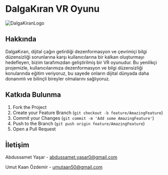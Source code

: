 # DalgaKıran VR Oyunu


![DalgaKiranLogo](https://github.com/UmutKaan50/DalgaKiran/assets/56073708/67bf39e1-6f7a-42bf-8a4a-3f043ad0aeb8)

## Hakkında 
DalgaKıran, dijital çağın getirdiği dezenformasyon ve çevrimiçi bilgi düzensizliği sorunlarına karşı kullanıcılarına bir kalkan oluşturmayı hedefleyen, bizim tarafımızdan geliştirilmiş bir VR oyunudur. Bu yenilikçi projemizle, kullanıcılarımıza dezenformasyon ve bilgi düzensizliği konularında eğitim veriyoruz, bu sayede onların dijital dünyada daha donanımlı ve bilinçli bireyler olmalarını sağlıyoruz.

## Katkıda Bulunma
1. Fork the Project
2. Create your Feature Branch (`git checkout -b feature/AmazingFeature`)
3. Commit your Changes (`git commit -m 'Add some AmazingFeature'`)
4. Push to the Branch (`git push origin feature/AmazingFeature`)
5. Open a Pull Request

## İletişim
Abdussamet Yaşar - abdussamet.yasar0@gmail.com

Umut Kaan Özdemir - umutaan50@gmail.com
